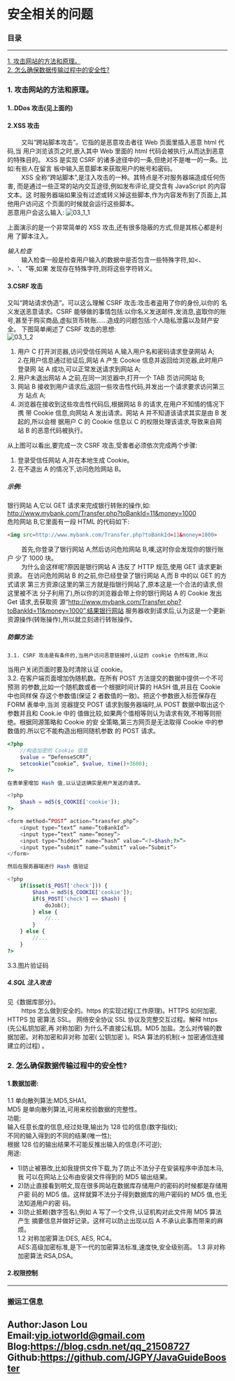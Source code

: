 # 安全相关的问题
### 目录

---
<a href="#1">1. 攻击网站的方法和原理。</a> <br>
<a href="#2">2. 怎么确保数据传输过程中的安全性?</a> <br>


### <a name="1">1. 攻击网站的方法和原理。</a>

#### 1..DDos 攻击(见上面的)
#### 2.XSS 攻击
&ensp;&ensp;&ensp;&ensp;
    又叫“跨站脚本攻击”。它指的是恶意攻击者往 Web 页面里插入恶意 html 代码,当
用户浏览该页之时,嵌入其中 Web 里面的 html 代码会被执行,从而达到恶意的特殊目的。
XSS 是实现 CSRF 的诸多途径中的一条,但绝对不是唯一的一条。比如:有些人在留言
板中输入恶意脚本来获取用户的帐号和密码。 <br>
&ensp;&ensp;&ensp;&ensp;
    XSS 全称“跨站脚本”,是注入攻击的一种。其特点是不对服务器端造成任何伤害,
而是通过一些正常的站内交互途径,例如发布评论,提交含有 JavaScript 的内容文本。这
时服务器端如果没有过滤或转义掉这些脚本,作为内容发布到了页面上,其他用户访问这
个页面的时候就会运行这些脚本。 <br>
恶意用户会这么输入:
![03_1_1](/data/images/Java应届生面试突击/计算机网络/03_1_1.png)

上面演示的是一个非常简单的 XSS 攻击,还有很多隐蔽的方式,但是其核心都是利用
了脚本注入。 <br>

*输入检查* <br>
&ensp;&ensp;&ensp;&ensp;
    输入检查一般是检查用户输入的数据中是否包含一些特殊字符,如<、>、'、"等,如果
发现存在特殊字符,则将这些字符转义。

#### 3.CSRF 攻击
又叫“跨站请求伪造”。可以这么理解 CSRF 攻击:攻击者盗用了你的身份,以你的
名义发送恶意请求。CSRF 能够做的事情包括:以你名义发送邮件,发消息,盗取你的账
号,甚至于购买商品,虚拟货币转账......造成的问题包括:个人隐私泄露以及财产安全。
下图简单阐述了 CSRF 攻击的思想: <br>
![03_1_2](/data/images/Java应届生面试突击/计算机网络/03_1_2.png)

1. 用户 C 打开浏览器,访问受信任网站 A,输入用户名和密码请求登录网站 A; <br>
2.在用户信息通过验证后,网站 A 产生 Cookie 信息并返回给浏览器,此时用户登录网
站 A 成功,可以正常发送请求到网站 A; <br>
3. 用户未退出网站 A 之前,在同一浏览器中,打开一个 TAB 页访问网站 B; <br>
4. 网站 B 接收到用户请求后,返回一些攻击性代码,并发出一个请求要求访问第三方
站点 A; <br>
5. 浏览器在接收到这些攻击性代码后,根据网站 B 的请求,在用户不知情的情况下携
带 Cookie 信息,向网站 A 发出请求。网站 A 并不知道该请求其实是由 B 发起的,所以会根
据用户 C 的 Cookie 信息以 C 的权限处理该请求,导致来自网站 B 的恶意代码被执行。 <br>

从上图可以看出,要完成一次 CSRF 攻击,受害者必须依次完成两个步骤: <br>
1. 登录受信任网站 A,并在本地生成 Cookie。 <br>
2. 在不退出 A 的情况下,访问危险网站 B。 <br>

##### 示例:
银行网站 A,它以 GET 请求来完成银行转账的操作,如: <br>
http://www.mybank.com/Transfer.php?toBankId=11&money=1000 <br>
危险网站 B,它里面有一段 HTML 的代码如下:
```html
<img src=http://www.mybank.com/Transfer.php?toBankId=11&money=1000>
```
&ensp;&ensp;&ensp;&ensp;
    首先,你登录了银行网站 A,然后访问危险网站 B,噢,这时你会发现你的银行账户
少了 1000 块。 <br>
&ensp;&ensp;&ensp;&ensp;
    为什么会这样呢?原因是银行网站 A 违反了 HTTP 规范,使用 GET 请求更新资源。
在访问危险网站 B 的之前,你已经登录了银行网站 A,而 B 中的<img>以 GET 的方式请求
第三方资源(这里的第三方就是指银行网站了,原本这是一个合法的请求,但这里被不法
分子利用了),所以你的浏览器会带上你的银行网站 A 的 Cookie 发出 Get 请求,去获取资
源“http://www.mybank.com/Transfer.php?toBankId=11&money=1000”,结果银行网站
服务器收到请求后,认为这是一个更新资源操作(转账操作),所以就立刻进行转账操作。

##### 防御方法:
    3.1. CSRF 攻击是有条件的,当用户访问恶意链接时,认证的 cookie 仍然有效,所以
当用户关闭页面时要及时清除认证 cookie。 <br>
    3.2. 在客户端页面增加伪随机数。在所有 POST 方法提交的数据中提供一个不可预测
的参数,比如一个随机数或者一个根据时间计算的 HASH 值,并且在 Cookie 中也同样保
存这个参数值(保证 2 者数值的一致)。把这个参数嵌入标签保存在 FORM 表单中,当浏
览器提交 POST 请求到服务器端时,从 POST 数据中取出这个参数并且和 Cook.ie 中的
值做比较,如果两个值相等则认为请求有效,不相等则拒绝。根据同源策略和 Cookie 的安
全策略,第三方网页是无法取得 Cookie 中的参数值的.所以它不能构造出相同随机参数
的 POST 请求。
```php
<?php
    //构造加密的 Cookie 信息
    $value = “DefenseSCRF”;
    setcookie(”cookie”, $value, time()+3600);
?>

在表单里增加 Hash 值,以认证这确实是用户发送的请求。

<?php
    $hash = md5($_COOKIE['cookie']);
?>

<form method=”POST” action=”transfer.php”>
    <input type=”text” name=”toBankId”>
    <input type=”text” name=”money”>
    <input type=”hidden” name=”hash” value=”<?=$hash;?>”>
    <input type=”submit” name=”submit” value=”Submit”>
</form>

然后在服务器端进行 Hash 值验证

<?php
    if(isset($_POST['check'])) {
        $hash = md5($_COOKIE['cookie']);
        if($_POST['check'] == $hash) {
            doJob();
        } else {
            //...
        }
    } else {
        //...
    }
?>

```
3.3.图片验证码

##### 4.SQL 注入攻击
见《数据库部分》。 <br>
&ensp;&ensp;&ensp;&ensp;
    https 怎么做到安全的。https 的实现过程(工作原理)。HTTPS 如何加密, HTTPS 加
密算法 SSL。 网络安全协议 SSL 协议及完整交互过程。解释 https (先公私钥加密,再
对称加密) 为什么不直接公私钥。MD5 加盐。怎么对传输的数据加密。对称加密和非对称
加密( 公钥加密 )。RSA 算法的机制(-> 加密通信连接建立的过程) 。

### <a name="2">2. 怎么确保数据传输过程中的安全性?</a>

#### 1.数据加密:
1.1 单向散列算法:MD5,SHA1。 <br>
MD5 是单向散列算法,可用来校验数据的完整性。 <br>
功能: <br>
输入任意长度的信息,经过处理,输出为 128 位的信息(数字指纹); <br>
不同的输入得到的不同的结果(唯一性); <br>
根据 128 位的输出结果不可能反推出输入的信息(不可逆); <br>
用途: <br>
- 1)防止被篡改,比如我提供文件下载,为了防止不法分子在安装程序中添加木马,我
可以在网站上公布由安装文件得到的 MD5 输出结果。
- 2)防止直接看到明文,现在很多网站在数据库存储用户的密码的时候都是存储用户密
码的 MD5 值。这样就算不法分子得到数据库的用户密码的 MD5 值,也无法知道用户的密
码。
- 3)防止抵赖(数字签名),例如 A 写了一个文件,认证机构对此文件用 MD5 算法产生
摘要信息并做好记录。这样可以防止出现以后 A 不承认此事而带来的麻烦。 <br>
1.2 对称加密算法:DES, AES, RC4。 <br>
    AES:高级加密标准,是下一代的加密算法标准,速度快,安全级别高。
1.3 非对称加密算法:RSA,DSA。 <br>

#### 2.权限控制

---
### 搬运工信息
Author:Jason Lou <br>
Email:vip.iotworld@gmail.com <br>
Blog:https://blog.csdn.net/qq_21508727 <br>
Github:https://github.com/JGPY/JavaGuideBooster <br>
---
